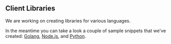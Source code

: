 ## Client Libraries

We are working on creating libraries for various languages.

In the meantime you can take a look a couple of sample snippets that we've
created: [Golang](golang.html), [Node.js](nodejs.html), and
[Python](python.html).
